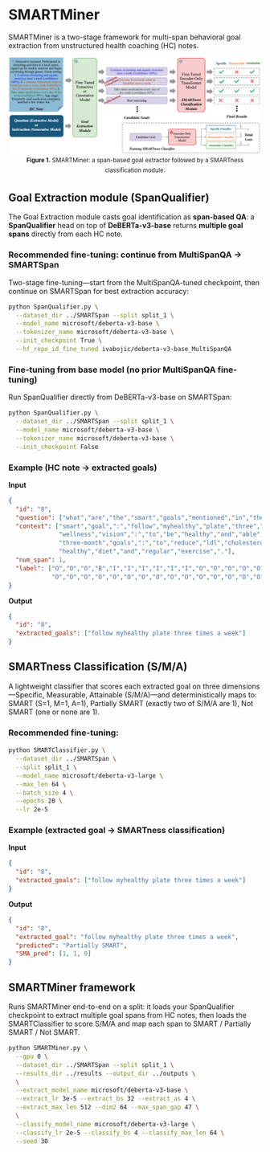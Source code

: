 # SMARTMiner

SMARTMiner is a two-stage framework for multi-span behavioral goal extraction from unstructured health coaching (HC) notes. 

<div align="center">
  <img src="Arhitecture.png" alt="SMARTMiner framework overview" width="780">
  <br/>
  <sup><b>Figure 1.</b> SMARTMiner: a span-based goal extractor followed by a SMARTness classification module.</sup>
</div>

## Goal Extraction module (SpanQualifier)

The Goal Extraction module casts goal identification as **span-based QA**: a **SpanQualifier** head on top of **DeBERTa-v3-base** returns **multiple goal spans** directly from each HC note.  

### Recommended fine-tuning: continue from MultiSpanQA → SMARTSpan

Two-stage fine-tuning—start from the MultiSpanQA-tuned checkpoint, then continue on SMARTSpan for best extraction accuracy:

```bash
python SpanQualifier.py \
  --dataset_dir ../SMARTSpan --split split_1 \
  --model_name microsoft/deberta-v3-base \
  --tokenizer_name microsoft/deberta-v3-base \
  --init_checkpoint True \
  --hf_repo_id_fine_tuned ivabojic/deberta-v3-base_MultiSpanQA
```

### Fine-tuning from base model (no prior MultiSpanQA fine-tuning)

Run SpanQualifier directly from DeBERTa-v3-base on SMARTSpan:

```bash
python SpanQualifier.py \
  --dataset_dir ../SMARTSpan --split split_1 \
  --model_name microsoft/deberta-v3-base \
  --tokenizer_name microsoft/deberta-v3-base \
  --init_checkpoint False
```

### Example (HC note → extracted goals)

**Input**
```json
{
  "id": "8",
  "question": ["what","are","the","smart","goals","mentioned","in","the","text","?"],
  "context": ["smart","goal",":","follow","myhealthy","plate","three","times","a","week",".",
              "wellness","vision",":","to","be","healthy","and","able","to","walk","in","nature",".",
              "three-month","goals",":","to","reduce","ldl","cholesterol","levels","through","a",
              "healthy","diet","and","regular","exercise","."],
  "num_span": 1,
  "label": ["O","O","O","B","I","I","I","I","I","I","O","O","O","O","O","O","O","O","O","O",
            "O","O","O","O","O","O","O","O","O","O","O","O","O","O","O","O","O","O","O"]
}
```

**Output**
```json
{
  "id": "8",
  "extracted_goals": ["follow myhealthy plate three times a week"]
}
```

## SMARTness Classification (S/M/A)

A lightweight classifier that scores each extracted goal on three dimensions—Specific, Measurable, Attainable (S/M/A)—and deterministically maps to: SMART (S=1, M=1, A=1), Partially SMART (exactly two of S/M/A are 1), Not SMART (one or none are 1).

### Recommended fine-tuning:

```bash
python SMARTClassifier.py \
  --dataset_dir ../SMARTSpan \
  --split split_1 \
  --model_name microsoft/deberta-v3-large \
  --max_len 64 \
  --batch_size 4 \
  --epochs 20 \
  --lr 2e-5
```

### Example (extracted goal → SMARTness classification)

**Input**
```json
{
  "id": "8",
  "extracted_goals": ["follow myhealthy plate three times a week"]
}
```

**Output**
```json
{
  "id": "8",
  "extracted_goal": "follow myhealthy plate three times a week",
  "predicted": "Partially SMART",
  "SMA_pred": [1, 1, 0]
}
```

## SMARTMiner framework

Runs SMARTMiner end-to-end on a split: it loads your SpanQualifier checkpoint to extract multiple goal spans from HC notes, then loads the SMARTClassifier to score S/M/A and map each span to SMART / Partially SMART / Not SMART.

```bash
python SMARTMiner.py \
  --gpu 0 \
  --dataset_dir ../SMARTSpan --split split_1 \
  --results_dir ../results --output_dir ../outputs \
  \
  --extract_model_name microsoft/deberta-v3-base \
  --extract_lr 3e-5 --extract_bs 32 --extract_as 4 \
  --extract_max_len 512 --dim2 64 --max_span_gap 47 \
  \
  --classify_model_name microsoft/deberta-v3-large \
  --classify_lr 2e-5 --classify_bs 4 --classify_max_len 64 \
  --seed 30
```
